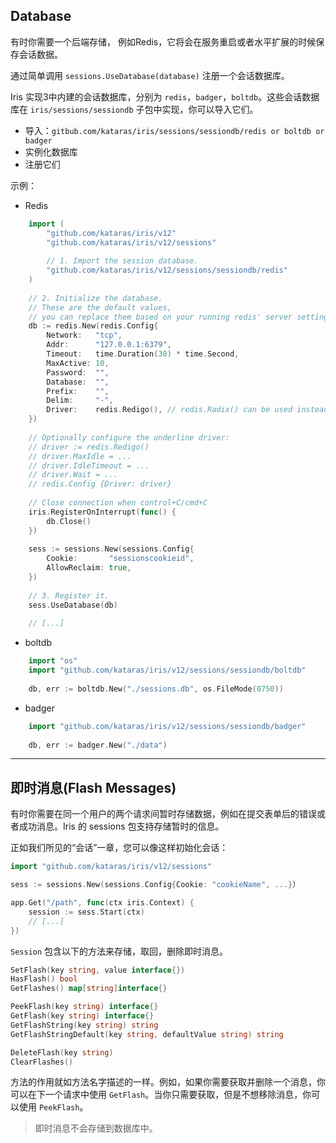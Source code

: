## Database

有时你需要一个后端存储， 例如Redis，它将会在服务重启或者水平扩展的时候保存会话数据。

通过简单调用 `sessions.UseDatabase(database)` 注册一个会话数据库。

Iris 实现3中内建的会话数据库，分别为 `redis`，`badger`，`boltdb`。这些会话数据库在 `iris/sessions/sessiondb` 子包中实现，你可以导入它们。

- 导入：`gitbub.com/kataras/iris/sessions/sessiondb/redis or boltdb or badger`
- 实例化数据库
- 注册它们

示例：

- Redis

```go
	import (
	    "github.com/kataras/iris/v12"
	    "github.com/kataras/iris/v12/sessions"
	
	    // 1. Import the session database.
	    "github.com/kataras/iris/v12/sessions/sessiondb/redis"
	)
	
	// 2. Initialize the database.
	// These are the default values,
	// you can replace them based on your running redis' server settings:
	db := redis.New(redis.Config{
	    Network:   "tcp",
	    Addr:      "127.0.0.1:6379",
	    Timeout:   time.Duration(30) * time.Second,
	    MaxActive: 10,
	    Password:  "",
	    Database:  "",
	    Prefix:    "",
	    Delim:     "-",
	    Driver:    redis.Redigo(), // redis.Radix() can be used instead.
	})
	
	// Optionally configure the underline driver:
	// driver := redis.Redigo()
	// driver.MaxIdle = ...
	// driver.IdleTimeout = ...
	// driver.Wait = ...
	// redis.Config {Driver: driver}
	
	// Close connection when control+C/cmd+C
	iris.RegisterOnInterrupt(func() {
	    db.Close()
	})
	
	sess := sessions.New(sessions.Config{
	    Cookie:       "sessionscookieid",
	    AllowReclaim: true,
	})
	
	// 3. Register it.
	sess.UseDatabase(db)
	
	// [...]
```

- boltdb

```go
	import "os"
	import "github.com/kataras/iris/v12/sessions/sessiondb/boltdb"
	
	db, err := boltdb.New("./sessions.db", os.FileMode(0750))
```

- badger

```go
	import "github.com/kataras/iris/v12/sessions/sessiondb/badger"
	
	db, err := badger.New("./data")
```

----------

## 即时消息(Flash Messages)

有时你需要在同一个用户的两个请求间暂时存储数据，例如在提交表单后的错误或者成功消息。Iris 的 sessions 包支持存储暂时的信息。


 正如我们所见的“会话”一章，您可以像这样初始化会话：

```go
import "github.com/kataras/iris/v12/sessions"

sess := sessions.New(sessions.Config{Cookie: "cookieName", ...}）

app.Get("/path", func(ctx iris.Context) {
    session := sess.Start(ctx)
    // [...]
})
```

`Session` 包含以下的方法来存储，取回，删除即时消息。

```go
SetFlash(key string, value interface{})
HasFlash() bool
GetFlashes() map[string]interface{}

PeekFlash(key string) interface{}
GetFlash(key string) interface{}
GetFlashString(key string) string
GetFlashStringDefault(key string, defaultValue string) string

DeleteFlash(key string)
ClearFlashes()
```

方法的作用就如方法名字描述的一样。例如，如果你需要获取并删除一个消息，你可以在下一个请求中使用 `GetFlash`。当你只需要获取，但是不想移除消息，你可以使用 `PeekFlash`。

>即时消息不会存储到数据库中。